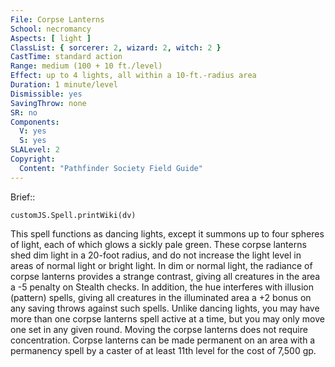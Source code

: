 ```yaml
---
File: Corpse Lanterns
School: necromancy
Aspects: [ light ]
ClassList: { sorcerer: 2, wizard: 2, witch: 2 }
CastTime: standard action
Range: medium (100 + 10 ft./level)
Effect: up to 4 lights, all within a 10-ft.-radius area
Duration: 1 minute/level
Dismissible: yes
SavingThrow: none
SR: no
Components:
  V: yes
  S: yes
SLALevel: 2
Copyright:
  Content: "Pathfinder Society Field Guide"
---
```

Brief:: 

```dataviewjs
customJS.Spell.printWiki(dv)
```

This spell functions as dancing lights, except it summons up to four spheres of light, each of which glows a sickly pale green. These corpse lanterns shed dim light in a 20-foot radius, and do not increase the light level in areas of normal light or bright light. In dim or normal light, the radiance of corpse lanterns provides a strange contrast, giving all creatures in the area a -5 penalty on Stealth checks. In addition, the hue interferes with illusion (pattern) spells, giving all creatures in the illuminated area a +2 bonus on any saving throws against such spells. Unlike dancing lights, you may have more than one corpse lanterns spell active at a time, but you may only move one set in any given round.  Moving the corpse lanterns does not require concentration.  Corpse lanterns can be made permanent on an area with a permanency spell by a caster of at least 11th level for the cost of 7,500 gp.
